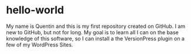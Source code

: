 # hello-world
 My name is Quentin and this is my first repository created on GitHub.
 I am new to GitHub, but not for long. My goal is to learn all I can on the base knowledge of this software, so I can install a the VersionPress plugin on a few of my WordPress Sites.
